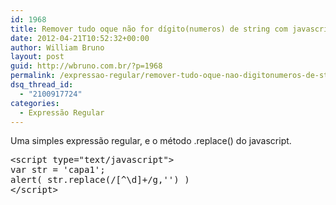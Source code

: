 ```yaml
---
id: 1968
title: Remover tudo oque não for dígito(numeros) de string com javascript
date: 2012-04-21T10:52:32+00:00
author: William Bruno
layout: post
guid: http://wbruno.com.br/?p=1968
permalink: /expressao-regular/remover-tudo-oque-nao-digitonumeros-de-string-javascript/
dsq_thread_id:
  - "2100917724"
categories:
  - Expressão Regular
---
```

Uma simples expressão regular, e o método .replace() do javascript.

<pre name="code" class="javascript">&lt;script type="text/javascript"&gt;
var str = 'capa1';
alert( str.replace(/[^\d]+/g,'') )
&lt;/script&gt;</pre>